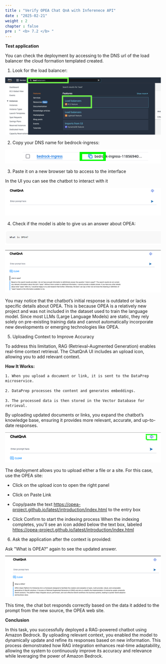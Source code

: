 ```yaml
---
title : "Verify OPEA Chat QnA with Inferenece API"
date : "2025-02-21"
weight : 2
chapter : false
pre : " <b> 7.2 </b> "
---
```

**Test application**

You can check the deployment by accessing to the DNS url of the load balancer the cloud formation templated created.

1. Look for the load balancer:

![VPC](/static/images/5.fwd/image122.png)

2. Copy your DNS name for bedrock-ingress:

![VPC](/static/images/5.fwd/image123.png)

3. Paste it on a new browser tab to access to the interface

In the UI you can see the chatbot to interact with it

![VPC](/static/images/5.fwd/image124.png)

4. Check if the model is able to give us an answer about OPEA:

![VPC](/static/images/5.fwd/image125.png)

![VPC](/static/images/5.fwd/image126.png)

You may notice that the chatbot’s initial response is outdated or lacks specific details about OPEA. This is because OPEA is a relatively new project and was not included in the dataset used to train the language model. Since most LLMs (Large Language Models) are static, they rely solely on pre-existing training data and cannot automatically incorporate new developments or emerging technologies like OPEA.

5. Uploading Context to Improve Accuracy

To address this limitation, RAG (Retrieval-Augmented Generation) enables real-time context retrieval. The ChatQnA UI includes an upload icon, allowing you to add relevant context.

**How It Works:**

    1. When you upload a document or link, it is sent to the DataPrep microservice.

    2. DataPrep processes the content and generates embeddings.

    3. The processed data is then stored in the Vector Database for retrieval.

By uploading updated documents or links, you expand the chatbot’s knowledge base, ensuring it provides more relevant, accurate, and up-to-date responses.

![VPC](/static/images/5.fwd/image127.png)

The deployment allows you to upload either a file or a site. For this case, use the OPEA site:

+ Click on the upload icon to open the right panel

+ Click on Paste Link

+ Copy/paste the text https://opea-project.github.io/latest/introduction/index.html to the entry box

+ Click Confirm to start the indexing process
When the indexing completes, you'll see an icon added below the text box, labeled https://opea-project.github.io/latest/introduction/index.html 


6. Ask the application after the context is provided:

Ask "What is OPEA?" again to see the updated answer.

![VPC](/static/images/2.prerequisite/image129.png)

This time, the chat bot responds correctly based on the data it added to the prompt from the new source, the OPEA web site.

**Conclusion**

In this task, you successfully deployed a RAG-powered chatbot using Amazon Bedrock. By uploading relevant context, you enabled the model to dynamically update and refine its responses based on new information. This process demonstrated how RAG integration enhances real-time adaptability, allowing the system to continuously improve its accuracy and relevance while leveraging the power of Amazon Bedrock.
